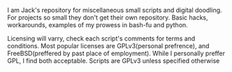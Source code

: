 I am Jack's repository for miscellaneous small scripts and digital doodling.
For projects so small they don't get their own repository. Basic hacks,
workarounds, examples of my prowess in bash-fu and python.

Licensing will varry, check each script's comments for terms and conditions.
Most popular licenses are GPLv3(personal prefrence), and FreeBSD(preffered by
past place of employment). While I personally preffer GPL, I find both
acceptable. Scripts are GPLv3 unless specified otherwise
